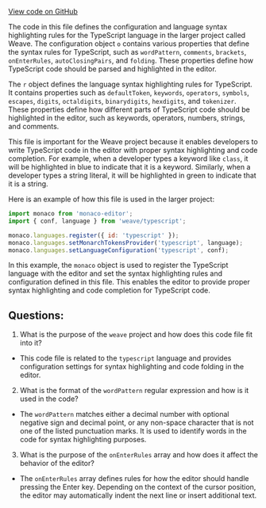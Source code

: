 [View code on GitHub](https://github.com/wandb/weave/weave/frontend/assets/typescript.9f64ca07.js)

The code in this file defines the configuration and language syntax highlighting rules for the TypeScript language in the larger project called Weave. The configuration object `o` contains various properties that define the syntax rules for TypeScript, such as `wordPattern`, `comments`, `brackets`, `onEnterRules`, `autoClosingPairs`, and `folding`. These properties define how TypeScript code should be parsed and highlighted in the editor.

The `r` object defines the language syntax highlighting rules for TypeScript. It contains properties such as `defaultToken`, `keywords`, `operators`, `symbols`, `escapes`, `digits`, `octaldigits`, `binarydigits`, `hexdigits`, and `tokenizer`. These properties define how different parts of TypeScript code should be highlighted in the editor, such as keywords, operators, numbers, strings, and comments.

This file is important for the Weave project because it enables developers to write TypeScript code in the editor with proper syntax highlighting and code completion. For example, when a developer types a keyword like `class`, it will be highlighted in blue to indicate that it is a keyword. Similarly, when a developer types a string literal, it will be highlighted in green to indicate that it is a string.

Here is an example of how this file is used in the larger project:

```javascript
import monaco from 'monaco-editor';
import { conf, language } from 'weave/typescript';

monaco.languages.register({ id: 'typescript' });
monaco.languages.setMonarchTokensProvider('typescript', language);
monaco.languages.setLanguageConfiguration('typescript', conf);
```

In this example, the `monaco` object is used to register the TypeScript language with the editor and set the syntax highlighting rules and configuration defined in this file. This enables the editor to provide proper syntax highlighting and code completion for TypeScript code.
## Questions: 
 1. What is the purpose of the `weave` project and how does this code file fit into it?
- This code file is related to the `typescript` language and provides configuration settings for syntax highlighting and code folding in the editor.
2. What is the format of the `wordPattern` regular expression and how is it used in the code?
- The `wordPattern` matches either a decimal number with optional negative sign and decimal point, or any non-space character that is not one of the listed punctuation marks. It is used to identify words in the code for syntax highlighting purposes.
3. What is the purpose of the `onEnterRules` array and how does it affect the behavior of the editor?
- The `onEnterRules` array defines rules for how the editor should handle pressing the Enter key. Depending on the context of the cursor position, the editor may automatically indent the next line or insert additional text.